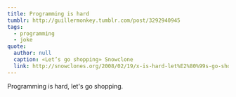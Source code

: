 ```yaml
---
title: Programming is hard
tumblr: http://guillermonkey.tumblr.com/post/3292940945
tags:
  - programming
  - joke
quote:
  author: null
  caption: «Let’s go shopping» Snowclone
  link: http://snowclones.org/2008/02/19/x-is-hard-let%E2%80%99s-go-shopping/
---
```


Programming is hard, let's go shopping.

